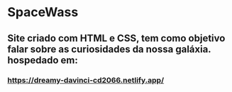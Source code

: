 # SpaceWass

## Site criado com HTML e CSS, tem como objetivo falar sobre as curiosidades da nossa galáxia. hospedado em: 
### https://dreamy-davinci-cd2066.netlify.app/

